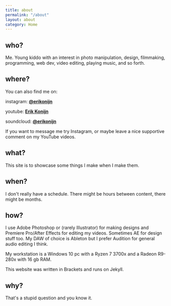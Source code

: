 ```yaml
---
title: about
permalink: "/about"
layout: about
category: Home
---
```


## who?

Me. Young kiddo with an interest in photo manipulation, design, filmmaking, programming, web dev, video editing, playing music, and so forth.

## where?

You can also find me on:

instagram: **[@erikonijn](https://instagram.com/erikonijn)**

youtube: **[Erik Konijn](https://www.youtube.com/channel/UC6NGVtDYPDnPO3sxpAfRhBw)**

soundcloud: **[@erikonijn](https://soundcloud.com/erikonijn/)**

If you want to message me try Instagram, or maybe leave a nice supportive comment on my YouTube videos.

## what?

This site is to showcase some things I make when I make them.

## when?

I don't really have a schedule. There might be hours between content, there might be months.

## how?

I use Adobe Photoshop or (rarely Illustrator) for making designs and Premiere Pro/After Effects for editing my videos. Sometimes AE for design stuff too. My DAW of choice is Ableton but I prefer Audition for general audio editing I think.

My workstation is a Windows 10 pc with a Ryzen 7 3700x and a Radeon R9-280x with 16 gb RAM.

This website was written in Brackets and runs on Jekyll.

## why?

That's a stupid question and you know it.